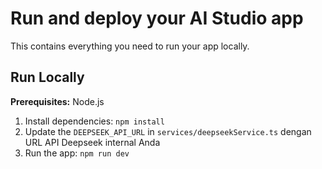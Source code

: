 # Run and deploy your AI Studio app

This contains everything you need to run your app locally.

## Run Locally

**Prerequisites:**  Node.js


1. Install dependencies:
   `npm install`
2. Update the `DEEPSEEK_API_URL` in `services/deepseekService.ts` dengan URL API Deepseek internal Anda
3. Run the app:
   `npm run dev`
